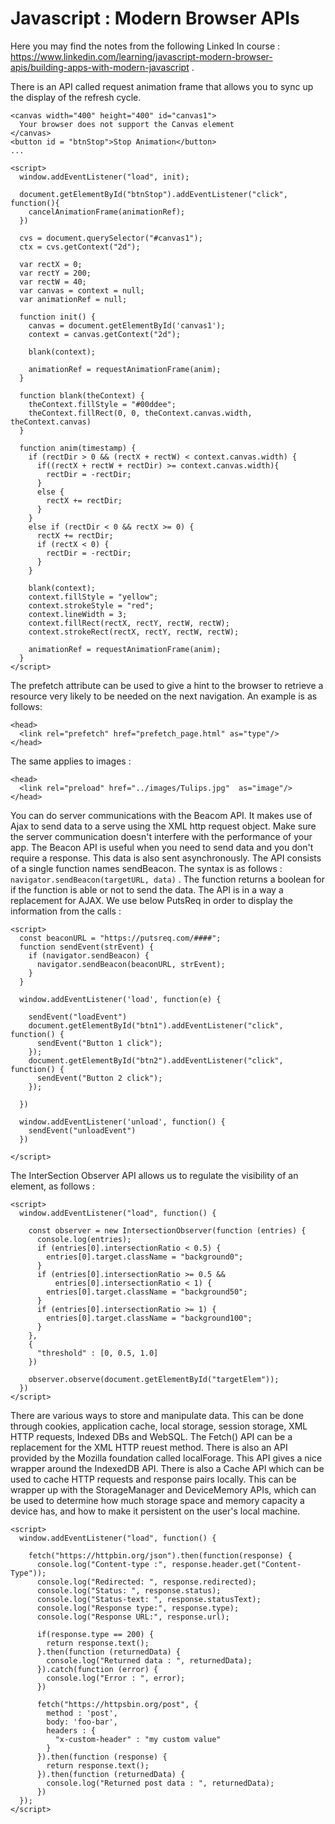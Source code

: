 # Javascript : Modern Browser APIs

Here you may find the notes from the following Linked In course : https://www.linkedin.com/learning/javascript-modern-browser-apis/building-apps-with-modern-javascript . 

There is an API called request animation frame that allows you to sync up the display of the refresh cycle.

```
<canvas width="400" height="400" id="canvas1">
  Your browser does not support the Canvas element
</canvas>
<button id = "btnStop">Stop Animation</button>
...

<script>
  window.addEventListener("load", init);

  document.getElementById("btnStop").addEventListener("click", function(){
    cancelAnimationFrame(animationRef);
  })

  cvs = document.querySelector("#canvas1");
  ctx = cvs.getContext("2d");

  var rectX = 0;
  var rectY = 200;
  var rectW = 40;
  var canvas = context = null;
  var animationRef = null;

  function init() {
    canvas = document.getElementById('canvas1');
    context = canvas.getContext("2d");

    blank(context);

    animationRef = requestAnimationFrame(anim);
  }

  function blank(theContext) {
    theContext.fillStyle = "#00ddee";
    theContext.fillRect(0, 0, theContext.canvas.width, theContext.canvas)
  }

  function anim(timestamp) {
    if (rectDir > 0 && (rectX + rectW) < context.canvas.width) {
      if((rectX + rectW + rectDir) >= context.canvas.width){
        rectDir = -rectDir;
      }
      else {
        rectX += rectDir;
      }
    }
    else if (rectDir < 0 && rectX >= 0) {
      rectX += rectDir;
      if (rectX < 0) {
        rectDir = -rectDir;
      }
    }

    blank(context);
    context.fillStyle = "yellow";
    context.strokeStyle = "red";
    context.lineWidth = 3;
    context.fillRect(rectX, rectY, rectW, rectW);
    context.strokeRect(rectX, rectY, rectW, rectW);

    animationRef = requestAnimationFrame(anim);
  }
</script>
```

The prefetch attribute can be used to give a hint to the browser to retrieve a resource very likely to be needed on the next navigation. An example is as follows:

```
<head>
  <link rel="prefetch" href="prefetch_page.html" as="type"/>
</head>
```
The same applies to images :

```
<head>
  <link rel="preload" href="../images/Tulips.jpg"  as="image"/>
</head>
```

You can do server communications with the Beacom API. It makes use of Ajax to send data to a serve using the XML http request object. Make sure the server communication doesn't interfere with the performance of your app. The Beacon API is useful when you need to send data and you don't require a response. This data is also sent asynchronously. The API consists of a single function names sendBeacon. The syntax is as follows : `navigator.sendBeacon(targetURL, data)` . The function returns a boolean for if the function is able or not to send the data. The API is in a way a replacement for AJAX. We use below PutsReq in order to display the information from the calls :

```
<script>
  const beaconURL = "https://putsreq.com/####";
  function sendEvent(strEvent) {
    if (navigator.sendBeacon) {
      navigator.sendBeacon(beaconURL, strEvent);
    }
  }
  
  window.addEventListener('load', function(e) {
  
    sendEvent("loadEvent")
    document.getElementById("btn1").addEventListener("click", function() {
      sendEvent("Button 1 click");
    });
    document.getElementById("btn2").addEventListener("click", function() {
      sendEvent("Button 2 click");
    });
    
  })
  
  window.addEventListener('unload', function() {
    sendEvent("unloadEvent")
  })
  
</script>
```
The InterSection Observer API allows us to regulate the visibility of an element, as follows :

```
<script>
  window.addEventListener("load", function() {
    
    const observer = new IntersectionObserver(function (entries) {
      console.log(entries);
      if (entries[0].intersectionRatio < 0.5) {
        entries[0].target.className = "background0";
      }
      if (entries[0].intersectionRatio >= 0.5 &&
          entries[0].intersectionRatio < 1) {
        entries[0].target.className = "background50";
      }
      if (entries[0].intersectionRatio >= 1) {
        entries[0].target.className = "background100";
      }
    },
    {
      "threshold" : [0, 0.5, 1.0]
    })
    
    observer.observe(document.getElementById("targetElem"));
  })
</script>
```

There are various ways to store and manipulate data. This can be done through cookies, application cache, local storage, session storage, XML HTTP requests, Indexed DBs and WebSQL. The Fetch() API can be a replacement for the XML HTTP reuest method. There is also an API provided by the Mozilla foundation called localForage. This API gives a nice wrapper around the IndexedDB API. There is also a Cache API which can be used to cache HTTP requests and response pairs locally. This can be wrapper up with the StorageManager and DeviceMemory APIs, which can be used to determine how much storage space and memory capacity a device has, and how to make it persistent on the user's local machine.

```
<script>
  window.addEventListener("load", function() {
    
    fetch("https://httpbin.org/json").then(function(response) {
      console.log("Content-type :", response.header.get("Content-Type"));
      console.log("Redirected: ", response.redirected);
      console.log("Status: ", response.status);
      console.log("Status-text: ", response.statusText);
      console.log("Response type:", response.type);
      console.log("Response URL:", response.url);
      
      if(response.type == 200) {
        return response.text();
      }.then(function (returnedData) {
        console.log("Returned data : ", returnedData);
      }).catch(function (error) { 
        console.log("Error : ", error);
      })
      
      fetch("https://httpsbin.org/post", {
        method : 'post',
        body: 'foo-bar',
        headers : {
          "x-custom-header" : "my custom value" 
        }
      }).then(function (response) {
        return response.text();
      }).then(function (returnedData) {
        console.log("Returned post data : ", returnedData);
      })
  });
</script>
```
